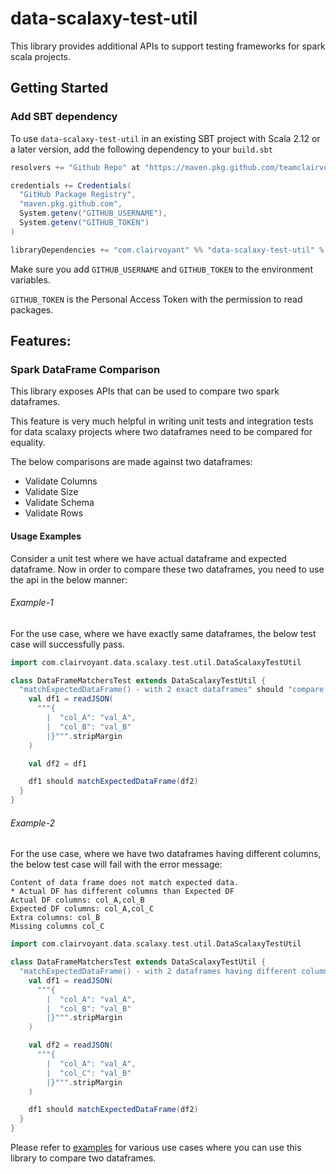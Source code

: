 # data-scalaxy-test-util

This library provides additional APIs to support testing frameworks for spark scala projects.

## Getting Started

### Add SBT dependency

To use `data-scalaxy-test-util` in an existing SBT project with Scala 2.12 or a later version,
add the following dependency to your `build.sbt`

```sbt
resolvers += "Github Repo" at "https://maven.pkg.github.com/teamclairvoyant/data-scalaxy-test-util/"

credentials += Credentials(
  "GitHub Package Registry",
  "maven.pkg.github.com",
  System.getenv("GITHUB_USERNAME"),
  System.getenv("GITHUB_TOKEN")
)

libraryDependencies += "com.clairvoyant" %% "data-scalaxy-test-util" % "1.0.0"
```

Make sure you add `GITHUB_USERNAME` and `GITHUB_TOKEN` to the environment variables.

`GITHUB_TOKEN` is the Personal Access Token with the permission to read packages.

## Features:

### Spark DataFrame Comparison

This library exposes APIs that can be used to compare two spark dataframes.

This feature is very much helpful in writing unit tests and integration tests for data scalaxy projects where two 
dataframes need to be compared for equality.

The below comparisons are made against two dataframes:

* Validate Columns
* Validate Size
* Validate Schema
* Validate Rows

#### Usage Examples

Consider a unit test where we have actual dataframe and expected dataframe. Now in order to compare these two dataframes, 
you need to use the api in the below manner:

###### Example-1

For the use case, where we have exactly same dataframes, the below test case will successfully pass.

```scala
import com.clairvoyant.data.scalaxy.test.util.DataScalaxyTestUtil

class DataFrameMatchersTest extends DataScalaxyTestUtil {
  "matchExpectedDataFrame() - with 2 exact dataframes" should "compare two dataframes correctly" in {
    val df1 = readJSON(
      """{
        |  "col_A": "val_A",
        |  "col_B": "val_B"
        |}""".stripMargin
    )

    val df2 = df1

    df1 should matchExpectedDataFrame(df2)
  }
}
```

###### Example-2

For the use case, where we have two dataframes having different columns, the below test case will fail with the error message:

```text
Content of data frame does not match expected data.
* Actual DF has different columns than Expected DF
Actual DF columns: col_A,col_B
Expected DF columns: col_A,col_C
Extra columns: col_B
Missing columns col_C
```

```scala
import com.clairvoyant.data.scalaxy.test.util.DataScalaxyTestUtil

class DataFrameMatchersTest extends DataScalaxyTestUtil {
  "matchExpectedDataFrame() - with 2 dataframes having different columns" should "fail dataframes comparison" in {
    val df1 = readJSON(
      """{
        |  "col_A": "val_A",
        |  "col_B": "val_B"
        |}""".stripMargin
    )

    val df2 = readJSON(
      """{
        |  "col_A": "val_A",
        |  "col_C": "val_B"
        |}""".stripMargin
    )

    df1 should matchExpectedDataFrame(df2)
  }
}
```

Please refer to [examples](https://github.com/teamclairvoyant/data-scalaxy-test-util/blob/master/src/test/scala/com/clairvoyant/data/scalaxy/test/util/DataFrameMatchersTest.scala) for various use cases where you can use this library to compare two dataframes.